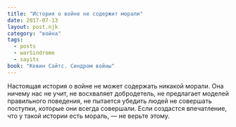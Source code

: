 ```yaml
---
title: "История о войне не содержит морали"
date: 2017-07-13
layout: post.njk
category: "война"
tags:
  - posts
  - warSindrome
  - sayits
book: "Кевин Сайтс. Синдром войны"
---
```


Настоящая история о войне не может содержать никакой морали. Она ничему нас не учит, не восхваляет добродетель, не предлагает моделей правильного поведения, не пытается убедить людей не совершать поступки, которые они всегда совершали. Если создастся впечатление, что у такой истории есть мораль, — не верьте этому.

